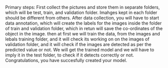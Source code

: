Primary steps:
First collect the pictures and store them in separate folders, which will be test, train, and validation folder. Imahges kept in each folder should be different from others.
After data collection, you will have to start data annotation, which will create the labels for the images inside the folder of train and validation folder, which in retun will save the co-ordinates of the object in the image.
then at first we will train the data, from the images and lebals training folder, and it will check its working on on the images of validation folder, and it will check if the images are detected as per the predicted value or not.
We will get the trained model and we will have to imply it in the test folder, to check if it detects correctly or not.
Congratulations, you have succesfully created your model.
